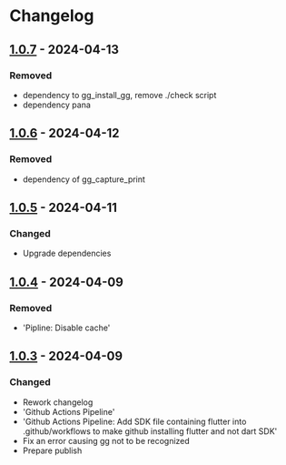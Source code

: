 # Changelog

## [1.0.7] - 2024-04-13

### Removed

- dependency to gg\_install\_gg, remove ./check script
- dependency pana

## [1.0.6] - 2024-04-12

### Removed

- dependency of gg\_capture\_print

## [1.0.5] - 2024-04-11

### Changed

- Upgrade dependencies

## [1.0.4] - 2024-04-09

### Removed

- 'Pipline: Disable cache'

## [1.0.3] - 2024-04-09

### Changed

- Rework changelog
- 'Github Actions Pipeline'
- 'Github Actions Pipeline: Add SDK file containing flutter into .github/workflows to make github installing flutter and not dart SDK'
- Fix an error causing gg not to be recognized
- Prepare publish

[1.0.7]: https://github.com/inlavigo/gg_install_gg/compare/1.0.6...1.0.7
[1.0.6]: https://github.com/inlavigo/gg_install_gg/compare/1.0.5...1.0.6
[1.0.5]: https://github.com/inlavigo/gg_install_gg/compare/1.0.4...1.0.5
[1.0.4]: https://github.com/inlavigo/gg_install_gg/compare/1.0.3...1.0.4
[1.0.3]: https://github.com/inlavigo/gg_install_gg/tag/%tag

